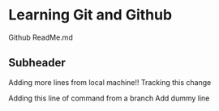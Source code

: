 # Learning Git and Github

Github ReadMe.md

## Subheader

Adding more lines from local machine!! Tracking this change

Adding this line of command from a branch
Add dummy line